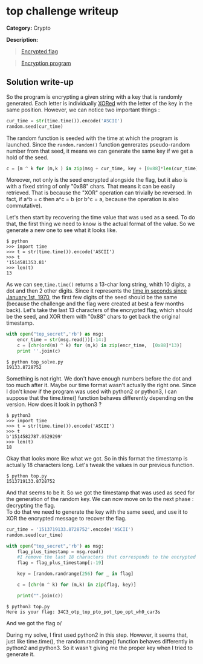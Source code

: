 # top challenge writeup

**Category:** Crypto

**Description:**

> [Encrypted flag](./top_secret)

> [Encryption program](./top.py)


## Solution write-up

So the program is encrypting a given string with a key that is randomly generated. Each letter is individually [XORed](https://www.programiz.com/python-programming/operators) with the letter of the key in the same position. However, we can notice two important things : 

```python
cur_time = str(time.time()).encode('ASCII')
random.seed(cur_time)
```

The random function is seeded with the time at which the program is launched. Since the `random.random()` function genrerates pseudo-random number from that seed, it means we can generate the same key if we get a hold of the seed.

```python
c = [m ^ k for (m,k ) in zip(msg + cur_time, key + [0x88]*len(cur_time))]
```

Moreover, not only is the seed encrypted alongside the flag, but it also is with a fixed string of only "0x88" chars. That means it can be easily retrieved. That is because the "XOR" operation can trivially be reversed. In fact, if a^b = c then a^c = b (or b^c = a, because the operation is also commutative).


Let's then start by recovering the time value that was used as a seed. To do that, the first thing we need to know is the actual format of the value. So we generate a new one to see what it looks like.

```
$ python
>>> import time
>>> t = str(time.time()).encode('ASCII')
>>> t
'1514581353.81'
>>> len(t)
13
```

As we can see,`time.time()` returns a 13-char long string, whith 10 digits, a dot and then 2 other digits. Since it represents the [time in seconds since January 1st, 1970](https://en.wikipedia.org/wiki/Epoch_(reference_date)#Computing), the first few digits of the seed should be the same (because the challenge and the flag were created at best a few months back). Let's take the last 13 characters of the encrypted flag, which should be the seed, and XOR them with "0x88" chars to get back the original timestamp.

```python
with open("top_secret",'rb') as msg:
    encr_time = str(msg.read())[-14:]
    c = [chr(ord(m) ^ k) for (m,k) in zip(encr_time,  [0x88]*13)]
    print ''.join(c)
```

```
$ python top_solve.py 
19133.8728752
```

Something is not right. We don't have enough numbers before the dot and too much after it. Maybe our time format wasn't actually the right one. Since I don't know if the program was used with python2 or python3, I can suppose that the time.time() function behaves differently depending on the version. How does it look in python3 ?

```
$ python3
>>> import time
>>> t = str(time.time()).encode('ASCII')
>>> t
b'1514582787.0529299'
>>> len(t)
18
```

Okay that looks more like what we got. So in this format the timestamp is actually 18 characters long. Let's tweak the values in our previous function.

```
$ python top.py 
1513719133.8728752
```

And that seems to be it. So we got the timestamp that was used as seed for the generation of the random key. We can now move on to the next phase : decrypting the flag.   
To do that we need to generate the key with the same seed, and use it to XOR the encrypted message to recover the flag.

```python
cur_time = '1513719133.8728752'.encode('ASCII')
random.seed(cur_time)

with open("top_secret",'rb') as msg:
    flag_plus_timestamp = msg.read()
    #I remove the last 18 characters that corresponds to the encrypted timestamp
    flag = flag_plus_timestamp[:-19] 

    key = [random.randrange(256) for _ in flag]

    c = [chr(m ^ k) for (m,k) in zip(flag, key)]

    print("".join(c))
```

```
$ python3 top.py 
Here is your flag: 34C3_otp_top_pto_pot_tpo_opt_wh0_car3s
```

And we got the flag o/   
   
During my solve, I first used python2 in this step. However, it seems that, just like time.time(), the random.randrange() function behaves differently in python2 and python3. So it wasn't giving me the proper key when I tried to generate it.
